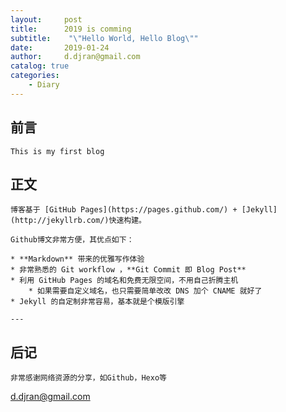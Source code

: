 ```yaml
---
layout:     post
title:      2019 is comming
subtitle:    "\"Hello World, Hello Blog\""
date:       2019-01-24
author:     d.djran@gmail.com
catalog: true
categories:
    - Diary
---
```


## 前言
    This is my first blog

## 正文

    博客基于 [GitHub Pages](https://pages.github.com/) + [Jekyll](http://jekyllrb.com/)快速构建。
    
    Github博文非常方便，其优点如下：
    
    * **Markdown** 带来的优雅写作体验
    * 非常熟悉的 Git workflow ，**Git Commit 即 Blog Post**
    * 利用 GitHub Pages 的域名和免费无限空间，不用自己折腾主机
        * 如果需要自定义域名，也只需要简单改改 DNS 加个 CNAME 就好了 
    * Jekyll 的自定制非常容易，基本就是个模版引擎
    
    ---

## 后记
    非常感谢网络资源的分享，如Github，Hexo等
   
   <d.djran@gmail.com> 


